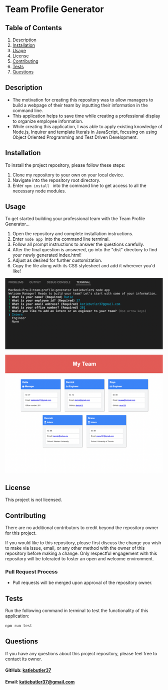 # Team Profile Generator

  ## Table of Contents
  1. [Description](#description)
  2. [Installation](#installation)
  3. [Usage](#usage)
  4. [License](#license)
  5. [Contributing](#contributing)
  6. [Tests](#tests)
  7. [Questions](#questions)
   
## Description
- The motivation for creating this repository was to allow managers to build a webpage of their team by inputting their information in the command line.
- This application helps to save time while creating a professional display to organize employee information.
- While creating this application, I was able to apply existing knowledge of Node.js, Inquirer and template literals in JavaScript, focusing on using Object Oriented Programming and Test Driven Development.
   
## Installation
To install the project repository, please follow these steps:
1. Clone my repository to your own on your local device.
2. Navigate into the repository root directory.
3. Enter ```npm install ``` into the command line to get access to all the necessary node modules.

## Usage
To get started building your professional team with the Team Profile Generator...
1. Open the repository and complete installation instructions.
2. Enter ```node app ```into the command line terminal.
3. Follow all prompt instructions to answer the questions carefully.
4. After the final question is answered, go into the "dist" directory to find your newly generated index.html!
5. Adjust as desired for further customization.
6. Copy the file along with its CSS stylesheet and add it wherever you'd like!

![Team Profile Generator Command Line](./images/node-app.png)

![Team Profile Generator Result](./images/HTML-webpage.png)
 
## License
This project is not licensed.

## Contributing
There are no additional contributors to credit beyond the repository owner for this project.

If you would like to this repository, please first discuss the change you wish to make via issue, email, or any other method with the owner of this repository before making a change. Only respectful engagement with this repository will be tolerated to foster an open and welcome environment.
  ### Pull Request Process
  - Pull requests will be merged upon approval of the repository owner.

## Tests
Run the following command in terminal to test the functionality of this application:

```sh 
npm run test
```
 
## Questions
If you have any questions about this project repository, please feel free to contact its owner.
  #### GitHub: [katiebutler37](https://github.com/katiebutler37)
  #### Email: [katiebutler37@gmail.com](mailto:katiebutler37@gmail.com)

    
